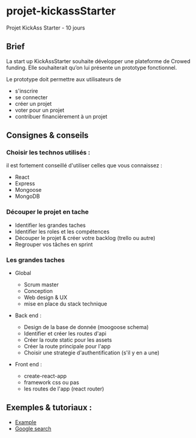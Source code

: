 # projet-kickassStarter
Projet KickAss Starter - 10 jours

## Brief

La start up KickAssStarter souhaite développer une plateforme de Crowed funding. Elle souhaiterait qu’on lui présente un prototype fonctionnel.

Le prototype doit permettre aux utilisateurs de
- s'inscrire
- se connecter
- créer un projet
- voter pour un projet
- contribuer financièrement à un projet

## Consignes & conseils

### Choisir les technos utilisés :

il est fortement conseillé d'utiliser celles que vous connaissez :

* React
* Express
* Mongoose
* MongoDB

### Découper le projet en tache

* Identifier les grandes taches
* Identifier les roles et les compétences
* Découper le projet & créer votre backlog (trello ou autre)
* Regrouper vos tâches en sprint

### Les grandes taches

* Global
  * Scrum master
  * Conception
  * Web design & UX
  * mise en place du stack technique

* Back end :
  * Design de la base de donnée (moogoose schema)
  * Identifier et créer les routes d'api
  * Créer la route static pour les assets
  * Créer la route principale pour l'app
  * Choisir une strategie d'authentification (s'il y en a une)

* Front end :
  * create-react-app
  * framework css ou pas
  * les routes de l'app (react router)


## Exemples & tutoriaux :

* [Example](http://blog.slatepeak.com/refactoring-a-basic-authenticated-api-with-node-express-and-mongo/)
* [Google search](https://www.google.fr/search?q=mongoose+delete+rules&oq=mongoose+delete+rules&aqs=chrome..69i57.7999j0j4&sourceid=chrome&ie=UTF-8#safe=off&q=github+mongoose+examples&*)
